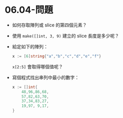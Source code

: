 # 06.04-問題

* 如何存取陣列或 slice 的第四個元素？
* 使用 `make([]int, 3, 9)` 建立的 slice 長度是多少呢？
*   給定如下的陣列：

    ```go
    x := [6]string{"a","b","c","d","e","f"}
    ```

    `x[2:5]` 會取得哪個值呢？
*   寫個程式找出串列中最小的數字：

    ```go
    x := []int{
        48,96,86,68,
        57,82,63,70,
        37,34,83,27,
        19,97, 9,17,
    }
    ```
